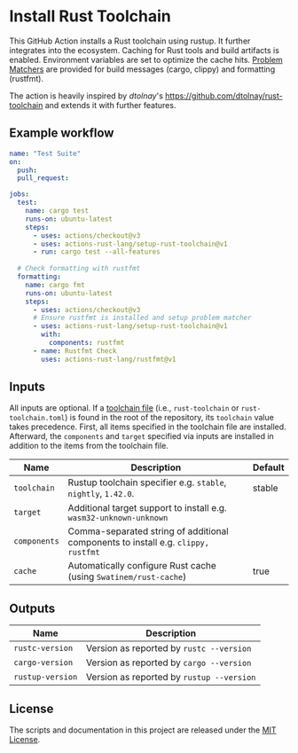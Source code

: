 # Install Rust Toolchain

This GitHub Action installs a Rust toolchain using rustup.
It further integrates into the ecosystem.
Caching for Rust tools and build artifacts is enabled.
Environment variables are set to optimize the cache hits.
[Problem Matchers] are provided for build messages (cargo, clippy) and formatting (rustfmt).

The action is heavily inspired by *dtolnay*'s <https://github.com/dtolnay/rust-toolchain> and extends it with further features.

## Example workflow

```yaml
name: "Test Suite"
on:
  push:
  pull_request:

jobs:
  test:
    name: cargo test
    runs-on: ubuntu-latest
    steps:
      - uses: actions/checkout@v3
      - uses: actions-rust-lang/setup-rust-toolchain@v1
      - run: cargo test --all-features
 
  # Check formatting with rustfmt
  formatting:
    name: cargo fmt
    runs-on: ubuntu-latest
    steps:
      - uses: actions/checkout@v3
      # Ensure rustfmt is installed and setup problem matcher
      - uses: actions-rust-lang/setup-rust-toolchain@v1
        with:
          components: rustfmt
      - name: Rustfmt Check
        uses: actions-rust-lang/rustfmt@v1
```

## Inputs

All inputs are optional.
If a [toolchain file](https://rust-lang.github.io/rustup/overrides.html#the-toolchain-file) (i.e., `rust-toolchain` or `rust-toolchain.toml`) is found in the root of the repository, its `toolchain` value takes precedence.
First, all items specified in the toolchain file are installed.
Afterward, the `components` and `target` specified via inputs are installed in addition to the items from the toolchain file.

| Name         | Description                                                                       | Default |
| ------------ | --------------------------------------------------------------------------------- | ------- |
| `toolchain`  | Rustup toolchain specifier e.g. `stable`, `nightly`, `1.42.0`.                    | stable  |
| `target`     | Additional target support to install e.g. `wasm32-unknown-unknown`                |         |
| `components` | Comma-separated string of additional components to install e.g. `clippy, rustfmt` |         |
| `cache`      | Automatically configure Rust cache (using `Swatinem/rust-cache`)                  | true    |

## Outputs

| Name             | Description                               |
| ---------------- | ----------------------------------------- |
| `rustc-version`  | Version as reported by `rustc --version`  |
| `cargo-version`  | Version as reported by `cargo --version`  |
| `rustup-version` | Version as reported by `rustup --version` |

## License

The scripts and documentation in this project are released under the [MIT
License].

[MIT License]: LICENSE
[Problem Matchers]: https://github.com/actions/toolkit/blob/main/docs/problem-matchers.md
